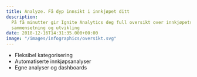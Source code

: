 ```yaml
---
title: Analyze. Få dyp innsikt i innkjøpet ditt
description:
  På få minutter gir Ignite Analytics deg full oversikt over innkjøpets
  sammensetning og utvikling
date: 2018-12-16T14:31:35.000+00:00
image: "/images/infographics/oversikt.svg"
---
```


<ul>

<li> Fleksibel kategorisering</li>

<li> Automatiserte innkjøpsanalyser</li>

<li> Egne analyser og dashboards</li>

</ul>

